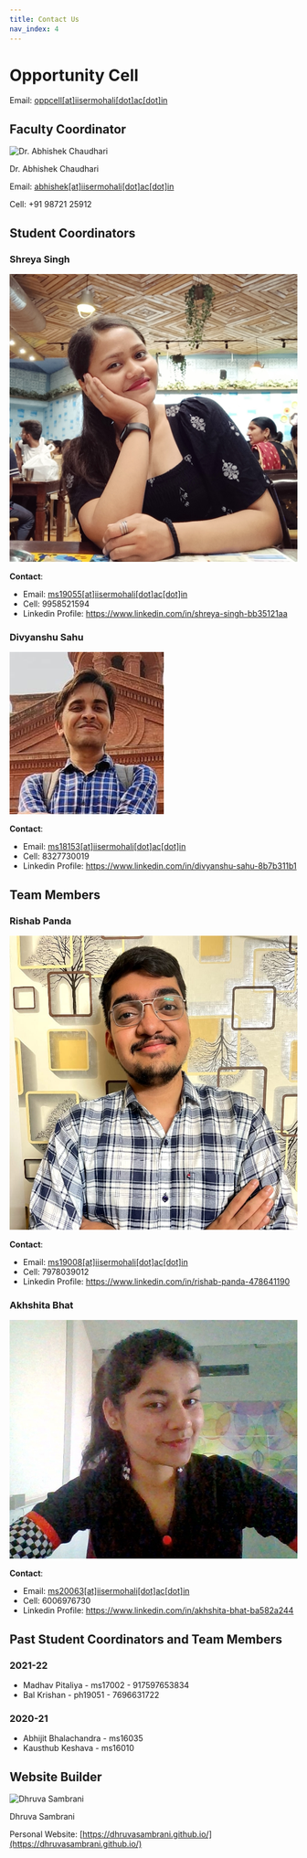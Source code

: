 ```yaml
---
title: Contact Us
nav_index: 4
---
```


# Opportunity Cell

Email: [oppcell[at]iisermohali[dot]ac[dot]in](mailto:oppcell@iisermohali.ac.in)

## Faculty Coordinator

![Dr. Abhishek Chaudhari](https://www.iisermohali.ac.in/images/faculty/abhishek.jpg)

Dr. Abhishek Chaudhari

Email: [abhishek[at]iisermohali[dot]ac[dot]in](mailto:abhishek@iisermohali.ac.in)

Cell: +91 98721 25912

## Student Coordinators

### Shreya Singh

![Shreya Singh](images/ss.jpg)

**Contact**:

- Email: [ms19055\[at\]iisermohali\[dot\]ac\[dot\]in](ms19055@iisermohali.ac.in)
- Cell: 9958521594
- Linkedin Profile: <https://www.linkedin.com/in/shreya-singh-bb35121aa>

### Divyanshu Sahu

![Divyanshu Sahu](images/ds.jpg)

**Contact**:

- Email: [ms18153\[at\]iisermohali\[dot\]ac\[dot\]in](ms18153@iisermohali.ac.in)
- Cell: 8327730019
- Linkedin Profile: <https://www.linkedin.com/in/divyanshu-sahu-8b7b311b1>

## Team Members

### Rishab Panda

![Rishab Panda](images/rp.jpg)

**Contact**:

- Email: [ms19008\[at\]iisermohali\[dot\]ac\[dot\]in](ms19008@iisermohali.ac.in)
- Cell: 7978039012
- Linkedin Profile: <https://www.linkedin.com/in/rishab-panda-478641190>

### Akhshita Bhat

![Akhshita Bhat](images/ab.jpg)

**Contact**:

- Email: [ms20063\[at\]iisermohali\[dot\]ac\[dot\]in](ms20063@iisermohali.ac.in)
- Cell: 6006976730
- Linkedin Profile: <https://www.linkedin.com/in/akhshita-bhat-ba582a244>

## Past Student Coordinators and Team Members

### 2021-22

- Madhav Pitaliya - ms17002 - 917597653834
- Bal Krishan - ph19051 - 7696631722

### 2020-21

- Abhijit Bhalachandra - ms16035
- Kausthub Keshava - ms16010

## Website Builder

![Dhruva Sambrani](https://avatars1.githubusercontent.com/u/44899822?v=4)

Dhruva Sambrani

Personal Website: [https://dhruvasambrani.github.io/](https://dhruvasambrani.github.io/)

